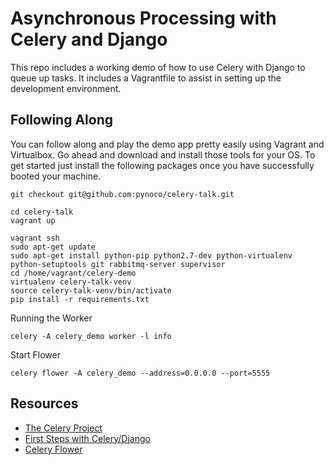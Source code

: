 Asynchronous Processing with Celery and Django
==============================================

This repo includes a working demo of how to use Celery with 
Django to queue up tasks.  It includes a Vagrantfile to assist
in setting up the development environment.

Following Along
---------------

You can follow along and play the demo app pretty easily using
Vagrant and Virtualbox.  Go ahead and download and install those
tools for your OS.  To get started just install the following packages once
you have successfully booted your machine.

```
git checkout git@github.com:pynoco/celery-talk.git
```

```
cd celery-talk
vagrant up
```

```
vagrant ssh
sudo apt-get update
sudo apt-get install python-pip python2.7-dev python-virtualenv python-setuptools git rabbitmq-server supervisor
cd /home/vagrant/celery-demo
virtualenv celery-talk-venv
source celery-talk-venv/bin/activate
pip install -r requirements.txt
```

Running the Worker

```
celery -A celery_demo worker -l info
```

Start Flower

```
celery flower -A celery_demo --address=0.0.0.0 --port=5555
```

Resources
---------

- [The Celery Project](http://www.celeryproject.org)
- [First Steps with Celery/Django](http://celery.readthedocs.org/en/latest/django/first-steps-with-django.html)
- [Celery Flower](https://github.com/mher/flower)

